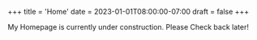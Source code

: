 +++
title = 'Home'
date = 2023-01-01T08:00:00-07:00
draft = false
+++

My Homepage is currently under construction. Please Check back later!
